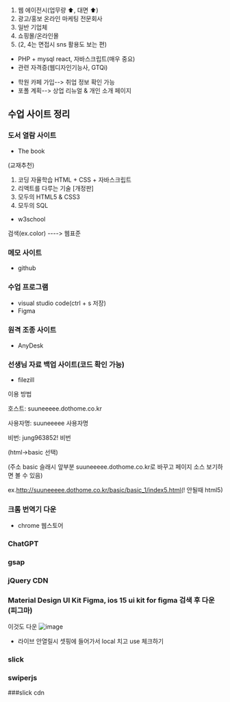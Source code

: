1. 웹 에이전시(업무량 ⬆️, 대면 ⬆️)
2. 광고/홍보 온라인 마케팅 전문회사
3. 일반 기업체
4. 쇼핑몰/온라인몰
5. (2, 4는 면접시 sns 활용도 보는 편)

- PHP + mysql react, 자바스크립트(매우 중요)
- 관련 자격증(웹디자인기능사, GTQi)
* 학원 카페 가입--> 취업 정보 확인 가능
* 포폴 계획--> 상업 리뉴얼 & 개인 소개 페이지

## 수업 사이트 정리

### 도서 열람 사이트
* The book

(교재추천)
1. 코딩 자율학습 HTML + CSS + 자바스크립트
2. 리액트를 다루는 기술 [개정판]
3. 모두의 HTML5 & CSS3
4. 모두의 SQL

* w3school
  
검색(ex.color) ----> 웹표준
  
### 메모 사이트
* github 

### 수업 프로그램 
* visual studio code(ctrl + s 저장)
* Figma

### 원격 조종 사이트 
* AnyDesk 

### 선생님 자료 백업 사이트(코드 확인 가능)
* filezill

이용 방법

호스트: suuneeeee.dothome.co.kr 

사용자명: suuneeeee 사용자명

비번: jung963852! 비번

(html->basic 선택)

(주소 basic 슬래시 앞부분 suuneeeee.dothome.co.kr로 바꾸고 페이지 소스 보기하면 볼 수 있음)

ex.http://suuneeeee.dothome.co.kr/basic/basic_1/index5.html(! 안될때 html5)

### 크롬 번역기 다운
* chrome 웹스토어
  
### ChatGPT 

### gsap

### jQuery CDN

### Material Design UI Kit Figma, ios 15 ui kit for figma 검색 후 다운(피그마)

이것도 다운
![image](https://github.com/gogoringhye/basic/assets/145514996/4443e0ee-7a10-4911-8040-852f7f1dade2)


* 라이브 안열릴시 셋핑에 들어가서 local 치고 use 체크하기

### slick
### swiperjs
###slick cdn
